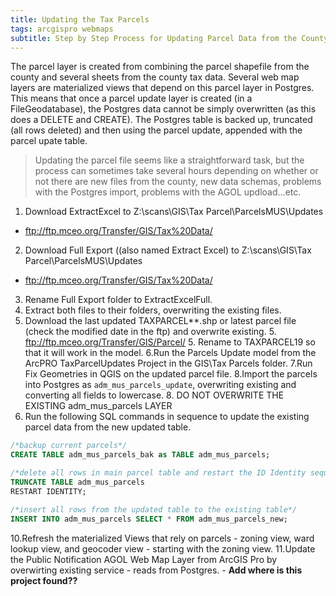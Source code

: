 ```yaml
---
title: Updating the Tax Parcels
tags: arcgispro webmaps
subtitle: Step by Step Process for Updating Parcel Data from the County GIS
---
```


The parcel layer is created from combining the parcel shapefile from the county and several sheets from the county tax data. Several web map layers are materialized views that depend on this parcel layer in Postgres. This means that once a parcel update layer is created (in a FileGeodatabase), the Postgres data cannot be simply overwritten (as this does a DELETE and CREATE). The Postgres table is backed up, truncated (all rows deleted) and then using the parcel update, appended with the parcel upate table.

> Updating the parcel file seems like a straightforward task, but the process can sometimes take several hours depending on whether or not there are new files from the county, new data schemas, problems with the Postgres import, problems with the AGOL updload...etc.

1. Download ExtractExcel to Z:\scans\GIS\Tax Parcel\ParcelsMUS\Updates
  - ftp://ftp.mceo.org/Transfer/GIS/Tax%20Data/
2. Download Full Export ((also named Extract Excel) to Z:\scans\GIS\Tax Parcel\ParcelsMUS\Updates
  - ftp://ftp.mceo.org/Transfer/GIS/Tax%20Data/
3. Rename Full Export folder to ExtractExcelFull.
4. Extract both files to their folders, overwriting the existing files.
5. Download the last updated TAXPARCEL**.shp or latest parcel file (check the modified date in the ftp) and overwrite existing.
    5. ftp://ftp.mceo.org/Transfer/GIS/Parcel/
    5. Rename to TAXPARCEL19 so that it will work in the model.
6.Run the Parcels Update model from the ArcPRO TaxParcelUpdates Project in the GIS\Tax Parcels folder.
7.Run Fix Geometries in QGIS on the updated parcel file.
8.Import the parcels into Postgres as ``adm_mus_parcels_update``, overwriting existing and converting all fields to lowercase.
    8. DO NOT OVERWRITE THE EXISTING adm_mus_parcels LAYER
9. Run the following SQL commands in sequence to update the existing parcel data from the new updated table.
```SQL
/*backup current parcels*/
CREATE TABLE adm_mus_parcels_bak as TABLE adm_mus_parcels;

/*delete all rows in main parcel table and restart the ID Identity sequence*/
TRUNCATE TABLE adm_mus_parcels
RESTART IDENTITY;

/*insert all rows from the updated table to the existing table*/
INSERT INTO adm_mus_parcels SELECT * FROM adm_mus_parcels_new;
```
10.Refresh the materialized Views that rely on parcels - zoning view, ward lookup view, and geocoder view - starting with the zoning view.
11.Update the Public Notification AGOL Web Map Layer from ArcGIS Pro by overwirting existing service - reads from Postgres. - **Add where is this project found??**

